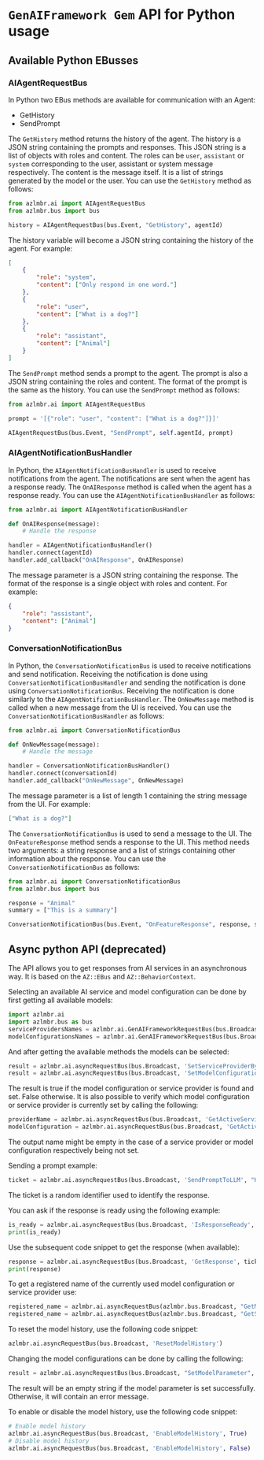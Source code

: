 # `GenAIFramework Gem` API for Python usage

## Available Python EBusses
### AIAgentRequestBus
In Python two EBus methods are available for communication with an Agent:
- GetHistory
- SendPrompt

The `GetHistory` method returns the history of the agent. The history is a JSON string containing the prompts and responses. This JSON string is a
list of objects with roles and content. The roles can be `user`, `assistant` or `system` corresponding to the user, assistant or system message respectively.
The content is the message itself. It is a list of strings generated by the model or the user. You can use the `GetHistory` method as follows:
```python
from azlmbr.ai import AIAgentRequestBus
from azlmbr.bus import bus

history = AIAgentRequestBus(bus.Event, "GetHistory", agentId)
```
The history variable will become a JSON string containing the history of the agent. For example:
```json
[
    {
        "role": "system",
        "content": ["Only respond in one word."]
    },
    {
        "role": "user",
        "content": ["What is a dog?"]
    },
    {
        "role": "assistant",
        "content": ["Animal"]
    }
]
```

The `SendPrompt` method sends a prompt to the agent. The prompt is also a JSON string containing the roles and content. The format of the prompt is the same as the history. You can use the `SendPrompt` method as follows:
```python
from azlmbr.ai import AIAgentRequestBus

prompt = '[{"role": "user", "content": ["What is a dog?"]}]'

AIAgentRequestBus(bus.Event, "SendPrompt", self.agentId, prompt)
```

### AIAgentNotificationBusHandler
In Python, the `AIAgentNotificationBusHandler` is used to receive notifications from the agent. The notifications are sent when the agent has a response ready. The `OnAIResponse` method is called when the agent has a response ready. You can use the `AIAgentNotificationBusHandler` as follows:
```python
from azlmbr.ai import AIAgentNotificationBusHandler

def OnAIResponse(message):
    # Handle the response

handler = AIAgentNotificationBusHandler()
handler.connect(agentId)
handler.add_callback("OnAIResponse", OnAIResponse)
```
The message parameter is a JSON string containing the response. The format of the response is a single object with roles and content. For example:
```json
{
    "role": "assistant",
    "content": ["Animal"]
}
```

### ConversationNotificationBus
In Python, the `ConversationNotificationBus` is used to receive notifications and send notification. Receiving the notification is done using `ConversationNotificationBusHandler` and sending the notification is done using `ConversationNotificationBus`. Receiving the notification is done similarly to the `AIAgentNotificationBusHandler`. The `OnNewMessage` method is called when a new message from the UI is received. You can use the `ConversationNotificationBusHandler` as follows:
```python
from azlmbr.ai import ConversationNotificationBus

def OnNewMessage(message):
    # Handle the message

handler = ConversationNotificationBusHandler()
handler.connect(conversationId)
handler.add_callback("OnNewMessage", OnNewMessage)
```
The message parameter is a list of length 1 containing the string message from the UI. For example:
```json
["What is a dog?"]
```

The `ConversationNotificationBus` is used to send a message to the UI. The `OnFeatureResponse` method sends a response to the UI. This method needs two 
arguments: a string response and a list of strings containing other information about the response. You can use the `ConversationNotificationBus` as follows:
```python
from azlmbr.ai import ConversationNotificationBus
from azlmbr.bus import bus

response = "Animal"
summary = ["This is a summary"]

ConversationNotificationBus(bus.Event, "OnFeatureResponse", response, summary)
```

## Async python API (deprecated)

The API allows you to get responses from AI services in an asynchronous way. 
It is based on the `AZ::EBus` and `AZ::BehaviorContext`. 

Selecting an available AI service and model configuration can be done by first getting all available models:
```python
import azlmbr.ai
import azlmbr.bus as bus
serviceProvidersNames = azlmbr.ai.GenAIFrameworkRequestBus(bus.Broadcast, 'GetServiceProviderNames')
modelConfigurationsNames = azlmbr.ai.GenAIFrameworkRequestBus(bus.Broadcast, 'GetModelConfigurationNames')
```

And after getting the available methods the models can be selected:
```python
result = azlmbr.ai.asyncRequestBus(bus.Broadcast, 'SetServiceProviderByName', 'example_name')
result = azlmbr.ai.asyncRequestBus(bus.Broadcast, 'SetModelConfigurationByName', 'example_name')
```
The result is true if the model configuration or service provider is found and set. False otherwise. It is also possible to verify which model configuration or service provider is currently set by calling the following:
```python
providerName = azlmbr.ai.asyncRequestBus(bus.Broadcast, 'GetActiveServiceProviderName')
modelConfiguration = azlmbr.ai.asyncRequestBus(bus.Broadcast, 'GetActiveModelConfigurationName')
```
The output name might be empty in the case of a service provider or model configuration respectively being not set.

Sending a prompt example:
```python
ticket = azlmbr.ai.asyncRequestBus(bus.Broadcast, 'SendPromptToLLM', "Hello World")
```
The ticket is a random identifier used to identify the response.

You can ask if the response is ready using the following example:
```python
is_ready = azlmbr.ai.asyncRequestBus(bus.Broadcast, 'IsResponseReady', ticket)
print(is_ready)
```

Use the subsequent code snippet to get the response (when available):
```python
response = azlmbr.ai.asyncRequestBus(bus.Broadcast, 'GetResponse', ticket)
print(response)
```

To get a registered name of the currently used model configuration or service provider use:
```python
registered_name = azlmbr.ai.asyncRequestBus(azlmbr.bus.Broadcast, "GetModelConfigurationTypename")
registered_name = azlmbr.ai.asyncRequestBus(azlmbr.bus.Broadcast, "GetServiceProviderTypename")
``` 

To reset the model history, use the following code snippet:
```python
azlmbr.ai.asyncRequestBus(bus.Broadcast, 'ResetModelHistory')
```

Changing the model configurations can be done by calling the following:
```python
result = azlmbr.ai.asyncRequestBus(bus.Broadcast, "SetModelParameter", "systemMessage", "This is a test system message")
```
The result will be an empty string if the model parameter is set successfully. Otherwise, it will contain an error message.

To enable or disable the model history, use the following code snippet:
```python
# Enable model history
azlmbr.ai.asyncRequestBus(bus.Broadcast, 'EnableModelHistory', True)
# Disable model history
azlmbr.ai.asyncRequestBus(bus.Broadcast, 'EnableModelHistory', False)
```
